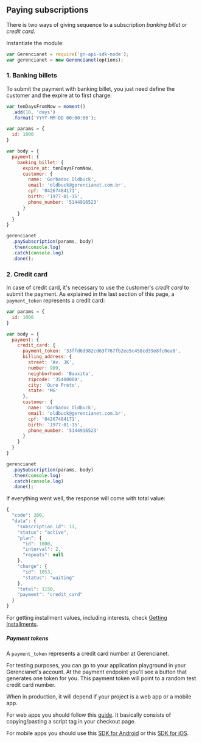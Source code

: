 ## Paying subscriptions

There is two ways of giving sequence to a subscription *banking billet* or *credit card*.

Instantiate the module:

```js
var Gerencianet = require('gn-api-sdk-node');
var gerencianet = new Gerencianet(options);
```


### 1. Banking billets

To submit the payment with banking billet, you just need define the customer and the expire at to first charge:

```js
var tenDaysFromNow = moment()
  .add(10, 'days')
  .format('YYYY-MM-DD 00:00:00');

var params = {
  id: 1000
}

var body = {
  payment: {
    banking_billet: {
      expire_at: tenDaysFromNow,
      customer: {
        name: 'Gorbadoc Oldbuck',
        email: 'oldbuck@gerencianet.com.br',
        cpf: '04267484171',
        birth: '1977-01-15',
        phone_number: '5144916523'
      }
    }
  }
}

gerencianet
  .paySubscription(params, body)
  .then(console.log)
  .catch(console.log)
  .done();
```


### 2. Credit card

In case of credit card, it's necessary to use the customer's *credit card* to submit the payment. As explained in the last section of this page, a `payment_token` represents a credit card:

```js
var params = {
  id: 1000
}

var body = {
  payment: {
    credit_card: {
      payment_token: '33ffd6d982cd63f767fb2ee5c458cd39e8fc0ea0',
      billing_address: {
        street: 'Av. JK',
        number: 909,
        neighborhood: 'Bauxita',
        zipcode: '35400000',
        city: 'Ouro Preto',
        state: 'MG'
      },
      customer: {
        name: 'Gorbadoc Oldbuck',
        email: 'oldbuck@gerencianet.com.br',
        cpf: '04267484171',
        birth: '1977-01-15',
        phone_number: '5144916523'
      }
    }
  }
}

gerencianet
  .paySubscription(params, body)
  .then(console.log)
  .catch(console.log)
  .done();
```

If everything went well, the response will come with total value:

```js
{
  "code": 200,
  "data": {
    "subscription_id": 11,
    "status": "active",
    "plan": {
      "id": 1000,
      "interval": 2,
      "repeats": null
    },
    "charge": {
      "id": 1053,
      "status": "waiting"
    },
    "total": 1150,
    "payment": "credit_card"
  }
}
```


For getting installment values, including interests, check [Getting Installments](/docs/payment-data.md).


##### Payment tokens

A `payment_token` represents a credit card number at Gerencianet.

For testing purposes, you can go to your application playground in your Gerencianet's account. At the payment endpoint you'll see a button that generates one token for you. This payment token will point to a random test credit card number.

When in production, it will depend if your project is a web app or a mobile app.

For web apps you should follow this [guide](https://api.gerencianet.com.br/checkout/card). It basically consists of copying/pasting a script tag in your checkout page.

For mobile apps you should use this [SDK for Android](https://github.com/gerencianet/gn-api-sdk-android) or this [SDK for iOS](https://github.com/gerencianet/gn-api-sdk-ios).